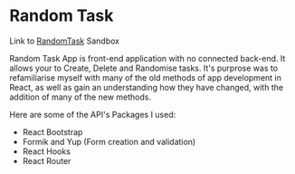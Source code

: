 # Random Task

Link to [RandomTask](https://codesandbox.io/s/random-task-26xqk) Sandbox

Random Task App is front-end application with no connected back-end. It allows your to Create, Delete and Randomise tasks. It's purprose was to refamiliarise myself with many of the old methods of app development in React, as well as gain an understanding how they have changed, with the addition of many of the new methods. 

Here are some of the API's Packages I used:
- React Bootstrap 
- Formik and Yup (Form creation and validation)
- React Hooks
- React Router 

